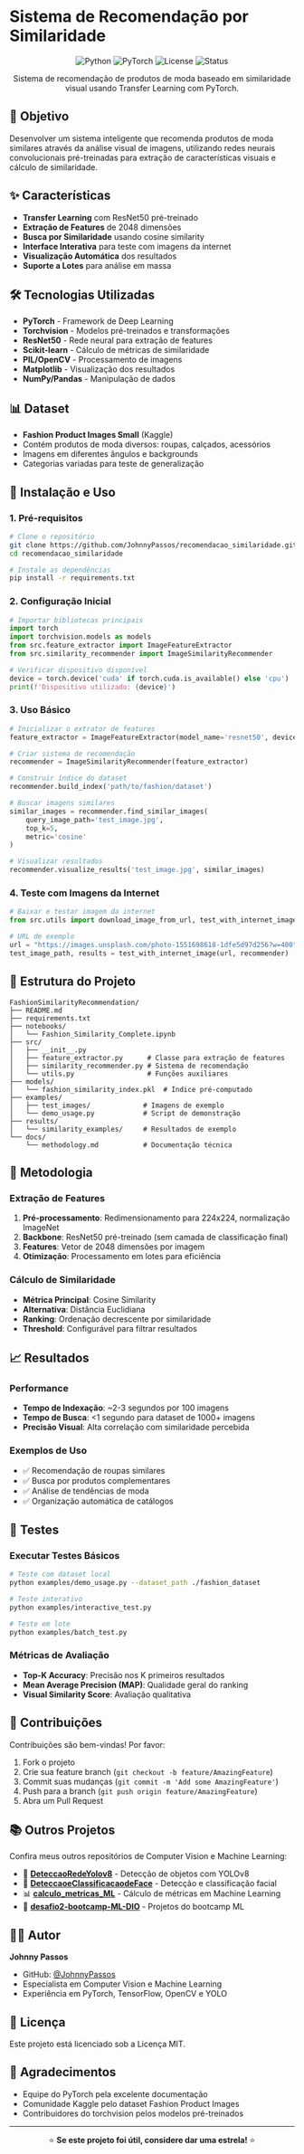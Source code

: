 # Sistema de Recomendação por Similaridade

<div align="center">

![Python](https://img.shields.io/badge/python-v3.8+-blue.svg)
![PyTorch](https://img.shields.io/badge/PyTorch-v1.9+-red.svg)
![License](https://img.shields.io/badge/license-MIT-green.svg)
![Status](https://img.shields.io/badge/status-active-success.svg)

Sistema de recomendação de produtos de moda baseado em similaridade visual usando Transfer Learning com PyTorch.

</div>

## 🎯 Objetivo

Desenvolver um sistema inteligente que recomenda produtos de moda similares através da análise visual de imagens, utilizando redes neurais convolucionais pré-treinadas para extração de características visuais e cálculo de similaridade.

## ✨ Características

- **Transfer Learning** com ResNet50 pré-treinado
- **Extração de Features** de 2048 dimensões
- **Busca por Similaridade** usando cosine similarity
- **Interface Interativa** para teste com imagens da internet
- **Visualização Automática** dos resultados
- **Suporte a Lotes** para análise em massa

## 🛠️ Tecnologias Utilizadas

- **PyTorch** - Framework de Deep Learning
- **Torchvision** - Modelos pré-treinados e transformações
- **ResNet50** - Rede neural para extração de features
- **Scikit-learn** - Cálculo de métricas de similaridade
- **PIL/OpenCV** - Processamento de imagens
- **Matplotlib** - Visualização dos resultados
- **NumPy/Pandas** - Manipulação de dados

## 📊 Dataset

- **Fashion Product Images Small** (Kaggle)
- Contém produtos de moda diversos: roupas, calçados, acessórios
- Imagens em diferentes ângulos e backgrounds
- Categorias variadas para teste de generalização

## 🚀 Instalação e Uso

### 1. Pré-requisitos

```bash
# Clone o repositório
git clone https://github.com/JohnnyPassos/recomendacao_similaridade.git
cd recomendacao_similaridade

# Instale as dependências
pip install -r requirements.txt
```

### 2. Configuração Inicial

```python
# Importar bibliotecas principais
import torch
import torchvision.models as models
from src.feature_extractor import ImageFeatureExtractor
from src.similarity_recommender import ImageSimilarityRecommender

# Verificar dispositivo disponível
device = torch.device('cuda' if torch.cuda.is_available() else 'cpu')
print(f'Dispositivo utilizado: {device}')
```

### 3. Uso Básico

```python
# Inicializar o extrator de features
feature_extractor = ImageFeatureExtractor(model_name='resnet50', device=device)

# Criar sistema de recomendação
recommender = ImageSimilarityRecommender(feature_extractor)

# Construir índice do dataset
recommender.build_index('path/to/fashion/dataset')

# Buscar imagens similares
similar_images = recommender.find_similar_images(
    query_image_path='test_image.jpg', 
    top_k=5, 
    metric='cosine'
)

# Visualizar resultados
recommender.visualize_results('test_image.jpg', similar_images)
```

### 4. Teste com Imagens da Internet

```python
# Baixar e testar imagem da internet
from src.utils import download_image_from_url, test_with_internet_image

# URL de exemplo
url = "https://images.unsplash.com/photo-1551698618-1dfe5d97d256?w=400"
test_image_path, results = test_with_internet_image(url, recommender)
```

## 📁 Estrutura do Projeto

```
FashionSimilarityRecommendation/
├── README.md
├── requirements.txt
├── notebooks/
│   └── Fashion_Similarity_Complete.ipynb
├── src/
│   ├── __init__.py
│   ├── feature_extractor.py      # Classe para extração de features
│   ├── similarity_recommender.py # Sistema de recomendação
│   └── utils.py                  # Funções auxiliares
├── models/
│   └── fashion_similarity_index.pkl  # Índice pré-computado
├── examples/
│   ├── test_images/             # Imagens de exemplo
│   └── demo_usage.py            # Script de demonstração
├── results/
│   └── similarity_examples/     # Resultados de exemplo
└── docs/
    └── methodology.md           # Documentação técnica
```

## 🔬 Metodologia

### Extração de Features
1. **Pré-processamento**: Redimensionamento para 224x224, normalização ImageNet
2. **Backbone**: ResNet50 pré-treinado (sem camada de classificação final)
3. **Features**: Vetor de 2048 dimensões por imagem
4. **Otimização**: Processamento em lotes para eficiência

### Cálculo de Similaridade
- **Métrica Principal**: Cosine Similarity
- **Alternativa**: Distância Euclidiana
- **Ranking**: Ordenação decrescente por similaridade
- **Threshold**: Configurável para filtrar resultados

## 📈 Resultados

### Performance
- **Tempo de Indexação**: ~2-3 segundos por 100 imagens
- **Tempo de Busca**: <1 segundo para dataset de 1000+ imagens
- **Precisão Visual**: Alta correlação com similaridade percebida

### Exemplos de Uso
- ✅ Recomendação de roupas similares
- ✅ Busca por produtos complementares
- ✅ Análise de tendências de moda
- ✅ Organização automática de catálogos

## 🧪 Testes

### Executar Testes Básicos
```bash
# Teste com dataset local
python examples/demo_usage.py --dataset_path ./fashion_dataset

# Teste interativo
python examples/interactive_test.py

# Teste em lote
python examples/batch_test.py
```

### Métricas de Avaliação
- **Top-K Accuracy**: Precisão nos K primeiros resultados
- **Mean Average Precision (MAP)**: Qualidade geral do ranking
- **Visual Similarity Score**: Avaliação qualitativa

## 🤝 Contribuições

Contribuições são bem-vindas! Por favor:

1. Fork o projeto
2. Crie sua feature branch (`git checkout -b feature/AmazingFeature`)
3. Commit suas mudanças (`git commit -m 'Add some AmazingFeature'`)
4. Push para a branch (`git push origin feature/AmazingFeature`)
5. Abra um Pull Request

## 📚 Outros Projetos

Confira meus outros repositórios de Computer Vision e Machine Learning:

- 🎯 [**DeteccaoRedeYolov8**](https://github.com/JohnnyPassos/DeteccaoRedeYolov8) - Detecção de objetos com YOLOv8
- 👤 [**DeteccaoeClassificacaodeFace**](https://github.com/JohnnyPassos/DeteccaoeClassificacaodeFace) - Detecção e classificação facial
- 📊 [**calculo_metricas_ML**](https://github.com/JohnnyPassos/calculo_metricas_ML) - Cálculo de métricas em Machine Learning
- 🚀 [**desafio2-bootcamp-ML-DIO**](https://github.com/JohnnyPassos/desafio2-bootcamp-ML-DIO) - Projetos do bootcamp ML

## 👨‍💻 Autor

**Johnny Passos**
- GitHub: [@JohnnyPassos](https://github.com/JohnnyPassos)
- Especialista em Computer Vision e Machine Learning
- Experiência em PyTorch, TensorFlow, OpenCV e YOLO

## 📄 Licença

Este projeto está licenciado sob a Licença MIT.

## 🙏 Agradecimentos

- Equipe do PyTorch pela excelente documentação
- Comunidade Kaggle pelo dataset Fashion Product Images
- Contribuidores do torchvision pelos modelos pré-treinados

---

<div align="center">

⭐ **Se este projeto foi útil, considere dar uma estrela!** ⭐

</div>
